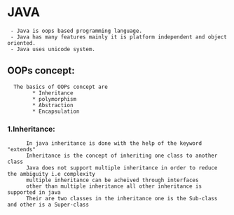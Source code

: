 # JAVA
     - Java is oops based programming language. 
     - Java has many features mainly it is platform independent and object oriented. 
     - Java uses unicode system. 
 ## OOPs concept:
      The basics of OOPs concept are
            * Inheritance
            * polymorphism
            * Abstraction
            * Encapsulation
 ### 1.Inheritance:
          In java inheritance is done with the help of the keyword "extends"
          Inheritance is the concept of inheriting one class to another class
          Java does not support multiple inheritance in order to reduce the ambiguity i.e complexity 
          multiple inheritance can be acheived through interfaces 
          other than multiple inheritance all other inheritance is supported in java
          Their are two classes in the inheritance one is the Sub-class and other is a Super-class 
        
